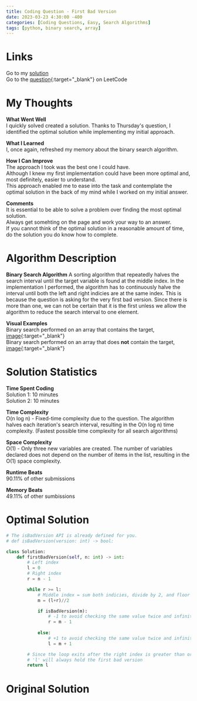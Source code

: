 ```yaml
---
title: Coding Question - First Bad Version
date: 2023-03-23 4:30:00 -400
categories: [Coding Questions, Easy, Search Algorithms]
tags: [python, binary search, array]
---
```


# Links  

Go to my [solution](#optimal-solution)  
Go to the [question](https://leetcode.com/problems/first-bad-version/description/){:target="_blank"} on LeetCode  

# My Thoughts  

**What Went Well**  
I quickly solved created a solution.
Thanks to Thursday's question, I identified the optimal solution while implementing my initial approach.

**What I Learned**  
I, once again, refreshed my memory about the binary search algorithm.

**How I Can Improve**  
The approach I took was the best one I could have.  
Although I knew my first implementation could have been more optimal and, most definitely, easier to understand.  
This approach enabled me to ease into the task and contemplate the optimal solution in the back of my mind while I worked on my initial answer.

**Comments**  
It is essential to be able to solve a problem over finding the most optimal solution.  
Always get somehting on the page and work your way to an answer.  
If you cannot think of the optimal solution in a reasonable amount of time, do the solution you do know how to complete.

# Algorithm Description

**Binary Search Algorithm** A sorting algorithm that repeatedly halves the search interval until the target variable is found at the middle index.
In the implementation I performed, the algorithm has to continuously halve the interval until both the left and right indicies are at the same index.
This is because the question is asking for the very first bad version.
Since there is more than one, we can not be certain that it is the first unless we allow the algorithm to reduce the search interval to one element.  

**Visual Examples**  
Binary search performed on an array that contains the target, [image](https://ds1-iiith.vlabs.ac.in/exp/unsorted-arrays/binary-search/images/binary_search_stepwise.png){:target="_blank"}  
Binary search performed on an array that does **not** contain the target, [image](https://storage.googleapis.com/algodailyrandomassets/tutorials-optimized/binarySearch1.png){:target="_blank"}

# Solution Statistics  

**Time Spent Coding**  
Solution 1: 10 minutes  
Solution 2: 10 minutes

**Time Complexity**  
O(n log n) - Fixed-time complexity due to the question. 
The algorithm halves each iteration's search interval, resulting in the O(n log n) time complexity. 
(Fastest possible time complexity for all search algorithms)  

**Space Complexity**  
O(1) - Only three new variables are created. 
The number of variables declared does not depend on the number of items in the list, resulting in the O(1) space complexity.  

**Runtime Beats**  
90.11% of other submissions  

**Memory Beats**  
49.11% of other sumbissions  

# Optimal Solution  

```python
# The isBadVersion API is already defined for you.
# def isBadVersion(version: int) -> bool:

class Solution:
    def firstBadVersion(self, n: int) -> int:
        # Left index
        l = 0               
        # Right index
        r = n - 1

        while r >= l:       
            # Middle index = sum both indicies, divide by 2, and floor the result
            m = (l+r)//2

            if isBadVersion(m):
                # -1 to avoid checking the same value twice and infinite looping
                r = m - 1   
            
            else:
                # +1 to avoid checking the same value twice and infinite looping
                l = m + 1  

        # Since the loop exits after the right index is greater than or equal to 'l'
        # 'l' will always hold the first bad version
        return l
```

# Original Solution 
